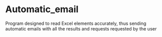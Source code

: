 # Automatic_email
Program designed to read Excel elements accurately,
thus sending automatic emails with all the results and requests requested by the user
